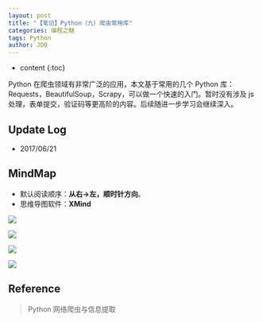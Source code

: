```yaml
---
layout: post
title: "【笔记】Python（九）爬虫常用库"
categories: 编程之魅
tags: Python
author: JDO
---
```


* content
{:toc}

Python 在爬虫领域有非常广泛的应用，本文基于常用的几个 Python 库：Requests，BeautifulSoup，Scrapy，可以做一个快速的入门。暂时没有涉及 js 处理，表单提交，验证码等更高阶的内容。后续随进一步学习会继续深入。




## Update Log
- 2017/06/21

## MindMap
* 默认阅读顺序：**从右→左，顺时针方向**。
* 思维导图软件：**XMind**

![](https://raw.githubusercontent.com/woaielf/woaielf.github.io/master/_posts/Pic/1706/170621-1.png)

![](https://raw.githubusercontent.com/woaielf/woaielf.github.io/master/_posts/Pic/1706/170621-2.png)

![](https://raw.githubusercontent.com/woaielf/woaielf.github.io/master/_posts/Pic/1706/170621-3.png)

![](https://raw.githubusercontent.com/woaielf/woaielf.github.io/master/_posts/Pic/1706/170621-4.png)



## Reference
> Python 网络爬虫与信息提取
